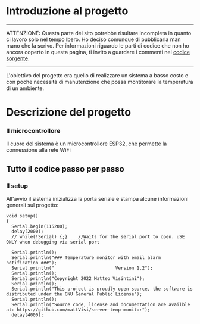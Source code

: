 # Introduzione al progetto

---

  ATTENZIONE: Questa parte del sito potrebbe risultare incompleta in quanto ci lavoro solo nel tempo lbero. Ho deciso comunque di pubblicarla man mano che la scrivo.
  Per informazioni riguardo le parti di codice che non ho ancora coperto in questa pagina, ti invito a guardare i commenti nel [codice sorgente](https://github.com/mattVisi/server-temp-monitor).

---

L'obiettivo del progetto era quello di realizzare un sistema a basso costo e con poche necessità di manutenzione che possa montitorare la temperatura di un ambiente.

# Descrizione del progetto

### Il microcontrollore
Il cuore del sistema è un microcontrollore ESP32, che permette la connessione alla rete WiFi



## Tutto il codice passo per passo

### Il setup

All'avvio il sistema inizializza la porta seriale e stampa alcune informazioni generali sul progetto:

``` 
void setup()
{
  Serial.begin(115200);
  delay(2000);
  // while(!Serial) {;}    //Waits for the serial port to open. uSE ONLY when debugging via serial port
  
  Serial.println();
  Serial.println("### Temperature monitor with email alarm notification ###");
  Serial.println("                       Version 1.2");
  Serial.println();
  Serial.println("Copyright 2022 Matteo Visintini");
  Serial.println();
  Serial.println("This project is proudly open source, the software is distributed under the GNU General Public License");
  Serial.println();
  Serial.println("Source code, license and documentation are availble at: https://github.com/mattVisi/server-temp-monitor");
  delay(4000);
```
